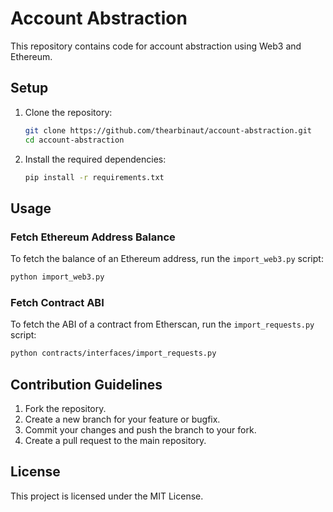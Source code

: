 
# Account Abstraction

This repository contains code for account abstraction using Web3 and Ethereum.

## Setup

1. Clone the repository:
    ```bash
    git clone https://github.com/thearbinaut/account-abstraction.git
    cd account-abstraction
    ```

2. Install the required dependencies:
    ```bash
    pip install -r requirements.txt
    ```

## Usage

### Fetch Ethereum Address Balance

To fetch the balance of an Ethereum address, run the `import_web3.py` script:
```bash
python import_web3.py
```

### Fetch Contract ABI

To fetch the ABI of a contract from Etherscan, run the `import_requests.py` script:
```bash
python contracts/interfaces/import_requests.py
```

## Contribution Guidelines

1. Fork the repository.
2. Create a new branch for your feature or bugfix.
3. Commit your changes and push the branch to your fork.
4. Create a pull request to the main repository.

## License

This project is licensed under the MIT License.
